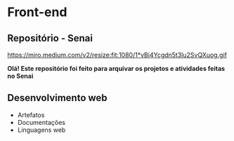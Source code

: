 # Front-end
## Repositório - Senai

https://miro.medium.com/v2/resize:fit:1080/1*vBi4Ycgdn5t3lu2SvQXuog.gif

**Olá! Este repositório foi feito para arquivar os projetos e atividades feitas no Senai**
## Desenvolvimento web
* Artefatos
* Documentações
* Linguagens web
